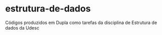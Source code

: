 # estrutura-de-dados

Códigos produzidos em Dupla como tarefas da disciplina de Estrutura de dados da Udesc
